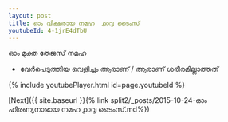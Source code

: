 ```yaml
---
layout: post
title: ഓം വിക്ഷരായ നമഹ  ൧൦൮ ടൈംസ്
youtubeId: 4-1jrE4dTbU
---
```

 
 
 ഓം മുക്ത തേജസ് നമഹ 
 
 -  വേർപെടുത്തിയ വെളിച്ചം ആരാണ് / ആരാണ് ശരീരമില്ലാത്തത് 
 
  
 
  
 
 
 
 
 
 


{% include youtubePlayer.html id=page.youtubeId %}
 
[Next]({{ site.baseurl }}{% link  split2/_posts/2015-10-24-ഓം ഹിരണ്യനാഭായ നമഹ ൧൦൮ ടൈംസ്.md%})
 
